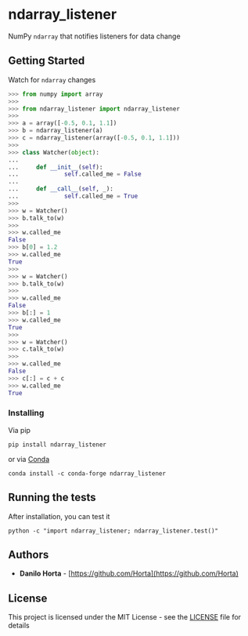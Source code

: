 # ndarray_listener

NumPy ``ndarray`` that notifies listeners for data change

## Getting Started

Watch for ``ndarray`` changes

```python
>>> from numpy import array
>>>
>>> from ndarray_listener import ndarray_listener
>>>
>>> a = array([-0.5, 0.1, 1.1])
>>> b = ndarray_listener(a)
>>> c = ndarray_listener(array([-0.5, 0.1, 1.1]))
>>>
>>> class Watcher(object):
...
...     def __init__(self):
...             self.called_me = False
...
...     def __call__(self, _):
...             self.called_me = True
>>>
>>> w = Watcher()
>>> b.talk_to(w)
>>>
>>> w.called_me
False
>>> b[0] = 1.2
>>> w.called_me
True
>>>
>>> w = Watcher()
>>> b.talk_to(w)
>>>
>>> w.called_me
False
>>> b[:] = 1
>>> w.called_me
True
>>>
>>> w = Watcher()
>>> c.talk_to(w)
>>>
>>> w.called_me
False
>>> c[:] = c + c
>>> w.called_me
True
```

### Installing

Via pip
```
pip install ndarray_listener
```

or via [Conda](http://conda.pydata.org/docs/index.html)
```
conda install -c conda-forge ndarray_listener
```

## Running the tests

After installation, you can test it
```
python -c "import ndarray_listener; ndarray_listener.test()"
```

## Authors

* **Danilo Horta** - [https://github.com/Horta](https://github.com/Horta)

## License

This project is licensed under the MIT License - see the
[LICENSE](LICENSE) file for details
